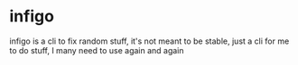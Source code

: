 # infigo
infigo is a cli to fix random stuff, it's not meant to be stable, just a cli for me to do stuff, I many need to use again and again
